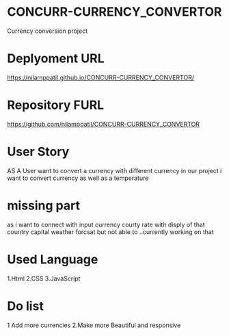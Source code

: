 # CONCURR-CURRENCY_CONVERTOR
Currency conversion project 
# Deplyoment URL

https://nilamppatil.github.io/CONCURR-CURRENCY_CONVERTOR/

# Repository FURL
https://github.com/nilamppatil/CONCURR-CURRENCY_CONVERTOR
# User Story
AS A User want to convert a currency with different currency
in our project i want to convert currency as well as a temperature

# missing part
as i want to connect with input currency courty rate with disply of that country capital weather forcsat
but not able to ..currently working on that
# Used Language
1.Html
2.CSS
3.JavaScript
# Do list

1 Add more currencies
2.Make more Beautiful and responsive


